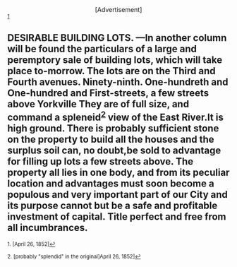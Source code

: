 <center>[Advertisement]</center><sup><a href="#fn1" id="ref1">1</a></sup> 

DESIRABLE BUILDING LOTS. —In another column will be found the particulars of a large and peremptory sale of building lots, which will take place to-morrow. The lots are on the Third and Fourth avenues. Ninety-ninth. One-hundreth and One-hundred and First-streets, a few streets above Yorkville They are of full size, and command a spleneid<sup><a href="#fn2" id="ref2">2</a></sup> view of the East River.It is high ground. There is probably sufficient stone on the property to build all the houses and the surplus soil can, no doubt,be sold to advantage for filling up lots a few streets above. The property all lies in one body, and from its peculiar location and advantages must soon become a populous and very important part of our City and its purpose cannot but be a safe and profitable investment of capital. Title perfect and free from all incumbrances.  
   ---
   <p><sup id="fn1">1. [April 26, 1852]<a href="#ref1" title="Jump back to footnote 1 in the text.">↩</a></sup></p>
   <sup id="fn2">2. [probably "splendid" in the original]April 26, 1852]<a href="#ref2" title="Jump back to footnote 2 in the text.">↩</a></sup>
   
   

